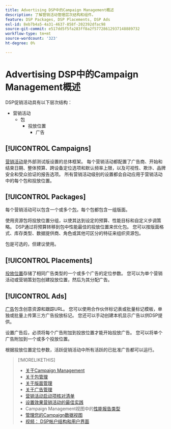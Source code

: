 ```yaml
---
title: Advertising DSP中的Campaign Management概述
description: 了解营销活动管理层次结构和组件。
feature: DSP Packages, DSP Placements, DSP Ads
exl-id: 8eb7b4a5-4a31-4637-858f-202392dfac98
source-git-commit: e517dd5f5fa283ff8a2f57728612937148889732
workflow-type: tm+mt
source-wordcount: '323'
ht-degree: 0%

---
```


# Advertising DSP中的Campaign Management概述

DSP促销活动具有以下层次结构：

* 营销活动
   * 包
      * 投放位置
         * 广告
<!-- Do clients think in terms of insertion orders? If yes, then work in the following info.:
In Advertising DSP, an insertion order is represented as a campaign, and line items are represented as packages. Each package includes placements, which can use different strategies and tactics to deliver the line item requirements.
-->

## [!UICONTROL Campaigns]

[营销活动](/help/dsp/campaign-management/campaigns/campaign-about.md)是外部测试版设置的总体框架。 每个营销活动都配置了广告商、开始和结束日期、整体预算、跨设备定位选项和默认频率上限，以及可视性、欺诈、品牌安全和受众验证的报告选项。 所有营销活动级别的设置都会自动应用于营销活动中的每个包和投放位置。

## [!UICONTROL Packages]

每个营销活动可以包含一个或多个[包](/help/dsp/campaign-management/packages/package-about.md)，每个包都包含一组版面。

使用资源包将投放位置分组，以使其达到设定的预算、性能目标和自定义步调策略。 DSP通过将预算转移到包中性能最佳的投放位置来优化包。 您可以按版面格式、库存类型、数据提供商、角色或其他可区分的特征来组织资源包。

包是可选的，但建议使用。

## [!UICONTROL Placements]

[投放位置](/help/dsp/campaign-management/placements/placement-about.md)存储了相同广告类型的一个或多个广告的定位参数。 您可以为单个营销活动或营销策划包创建投放位置，然后为其分配广告。

## [!UICONTROL Ads]

[广告](/help/dsp/campaign-management/ads/ad-about.md)包含创意资源和跟踪URL。 您可以使用合作伙伴标记表或批量标记模板，单独或批量上传第三方广告投放标记。 您还可以手动创建本机显示广告以供DSP提供。

设置广告后，必须将每个广告附加到投放位置才能开始投放广告。 您可以将单个广告附加到一个或多个投放位置。

根据投放位置定位参数，活跃促销活动中所有活跃的已批准广告都可以运行。

>[!MORELIKETHIS]
>
>* [关于Campaign Management](/help/dsp/campaign-management/campaigns/campaign-about.md)
>* [关于包管理](/help/dsp/campaign-management/packages/package-about.md)
>* [关于版面管理](/help/dsp/campaign-management/placements/placement-about.md)
>* [关于广告管理](/help/dsp/campaign-management/ads/ad-about.md)
>* [营销活动启动项核对清单](/help/dsp/campaign-management/campaign-launch-checklist.md)
>* [设置效果营销活动的最佳实践](/help/dsp/optimization/campaign-best-practices-performance.md)
>* Campaign Management视图中的[性能报告类型](/help/dsp/campaign-management/reports/campaign-reports-about.md)
>* [管理您的Campaign数据视图](/help/dsp/campaign-management/reports/campaign-data-views-manage.md)
>* [视频： DSP帐户结构和用户界面](https://experienceleague.adobe.com/docs/advertising-learn/tutorials/dsp/ui.html?lang=zh-Hans)
